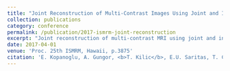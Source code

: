 ```yaml
---
title: "Joint Reconstruction of Multi-Contrast Images Using Joint and Individual Regularization"
collection: publications
category: conference
permalink: /publication/2017-ismrm-joint-reconstruction
excerpt: "Joint reconstruction of multi-contrast MRI using joint and individual regularization."
date: 2017-04-01
venue: 'Proc. 25th ISMRM, Hawaii, p.3875'
citation: 'E. Kopanoglu, A. Gungor, <b>T. Kilic</b>, E.U. Saritas, T. Cukur, H.E. Guven. "Joint Reconstruction of Multi-Contrast Images Using Joint and Individual Regularization." <i>Proc. 25th ISMRM</i>, Hawaii, p.3875, April 2017.'
---
```

